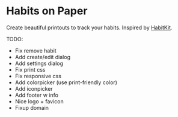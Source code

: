 # Habits on Paper

Create beautiful printouts to track your habits. Inspired by [HabitKit](https://www.habitkit.app/).

TODO:

- Fix remove habit
- Add create/edit dialog
- Add settings dialog
- Fix print css
- Fix responsive css
- Add colorpicker (use print-friendly color)
- Add iconpicker
- Add footer w info
- Nice logo + favicon
- Fixup domain
